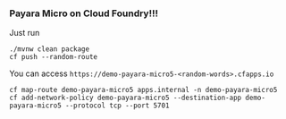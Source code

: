 ### Payara Micro on Cloud Foundry!!!


Just run

```
./mvnw clean package
cf push --random-route
```

You can access `https://demo-payara-micro5-<random-words>.cfapps.io`


```
cf map-route demo-payara-micro5 apps.internal -n demo-payara-micro5
cf add-network-policy demo-payara-micro5 --destination-app demo-payara-micro5 --protocol tcp --port 5701
```